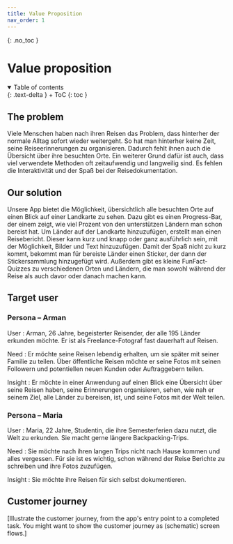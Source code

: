 ```yaml
---
title: Value Proposition
nav_order: 1
---
```


{: .no_toc }
# Value proposition

<details open markdown="block">
{: .text-delta }
<summary>Table of contents</summary>
+ ToC
{: toc }
</details>

## The problem

Viele Menschen haben nach ihren Reisen das Problem, dass hinterher der normale Alltag sofort wieder weitergeht. So hat man hinterher keine Zeit, seine Reiseerinnerungen zu organisieren. Dadurch fehlt ihnen auch die Übersicht über ihre besuchten Orte. Ein weiterer Grund dafür ist auch, dass viel verwendete Methoden oft zeitaufwendig und langweilig sind. Es fehlen die Interaktivität und der Spaß bei der Reisedokumentation.

## Our solution

Unsere App bietet die Möglichkeit, übersichtlich alle besuchten Orte auf einen Blick auf einer Landkarte zu sehen. Dazu gibt es einen Progress-Bar, der einem zeigt, wie viel Prozent von den unterstützen Ländern man schon bereist hat. Um Länder auf der Landkarte hinzuzufügen, erstellt man einen Reisebericht. Dieser kann kurz und knapp oder ganz ausführlich sein, mit der Möglichkeit, Bilder und Text hinzuzufügen.
Damit der Spaß nicht zu kurz kommt, bekommt man für bereiste Länder einen Sticker, der dann der Stickersammlung hinzugefügt wird. Außerdem gibt es kleine FunFact-Quizzes zu verschiedenen Orten und Ländern, die man sowohl während der Reise als auch davor oder danach machen kann.

## Target user

### Persona – Arman

User
: Arman, 26 Jahre, begeisterter Reisender, der alle 195 Länder erkunden möchte. Er ist als Freelance-Fotograf fast dauerhaft auf Reisen.

Need
: Er möchte seine Reisen lebendig erhalten, um sie später mit seiner Familie zu teilen. Über öffentliche Reisen möchte er seine Fotos mit seinen Followern und potentiellen neuen Kunden oder Auftraggebern teilen.

Insight
: Er möchte in einer Anwendung auf einen Blick eine Übersicht über seine Reisen haben, seine Erinnerungen organisieren, sehen, wie nah er seinem Ziel, alle Länder zu bereisen, ist, und seine Fotos mit der Welt teilen.

### Persona – Maria

User
: Maria, 22 Jahre, Studentin, die ihre Semesterferien dazu nutzt, die Welt zu erkunden. Sie macht gerne längere Backpacking-Trips.

Need
: Sie möchte nach ihren langen Trips nicht nach Hause kommen und alles vergessen. Für sie ist es wichtig, schon während der Reise Berichte zu schreiben und ihre Fotos zuzufügen.

Insight
: Sie möchte ihre Reisen für sich selbst dokumentieren.

## Customer journey

[Illustrate the customer journey, from the app's entry point to a completed task. You might want to show the customer journey as (schematic) screen flows.]